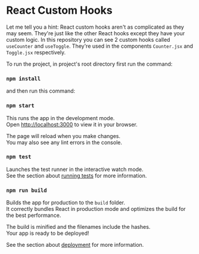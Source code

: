 # React Custom Hooks

Let me tell you a hint: React custom hooks aren't as complicated as they may seem. They're just like the other React hooks except they have your custom logic. In this repository you can see 2 custom hooks called `useCounter` and `useToggle`. They're used in the components `Counter.jsx` and `Toggle.jsx` respectively. 

To run the project, in project's root directory first run the command:
### `npm install`

and then run this command:

### `npm start`

This runs the app in the development mode.\
Open [http://localhost:3000](http://localhost:3000) to view it in your browser.

The page will reload when you make changes.\
You may also see any lint errors in the console.

### `npm test`

Launches the test runner in the interactive watch mode.\
See the section about [running tests](https://facebook.github.io/create-react-app/docs/running-tests) for more information.

### `npm run build`

Builds the app for production to the `build` folder.\
It correctly bundles React in production mode and optimizes the build for the best performance.

The build is minified and the filenames include the hashes.\
Your app is ready to be deployed!

See the section about [deployment](https://facebook.github.io/create-react-app/docs/deployment) for more information.

